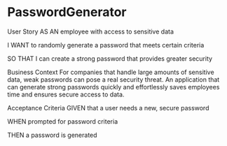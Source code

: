 # PasswordGenerator

User Story
AS AN employee with access to sensitive data

I WANT to randomly generate a password that meets certain criteria

SO THAT I can create a strong password that provides greater security

Business Context
For companies that handle large amounts of sensitive data, weak passwords can pose a real security threat. An application that can generate strong passwords quickly and effortlessly saves employees time and ensures secure access to data.

Acceptance Criteria
GIVEN that a user needs a new, secure password

WHEN prompted for password criteria

THEN a password is generated
